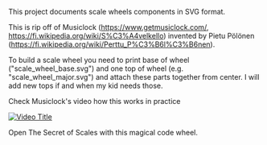 This project documents scale wheels components in SVG format.

This is rip off of Musiclock (https://www.getmusiclock.com/, https://fi.wikipedia.org/wiki/S%C3%A4velkello) invented by Pietu Pölönen (https://fi.wikipedia.org/wiki/Perttu_P%C3%B6l%C3%B6nen).

To build a scale wheel you need to print base of wheel ("scale_wheel_base.svg") and one top of wheel (e.g. "scale_wheel_major.svg") and attach these parts together from center. I will add new tops if and when my kid needs those.

Check Musiclock's video how this works in practice

[![Video Title](https://img.youtube.com/vi/SDUt9Z6IOWU/1.jpg)](https://youtu.be/SDUt9Z6IOWU?si=Glmrp38TkJGAJ14N)

Open The Secret of Scales with this magical code wheel.

